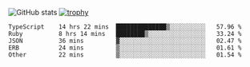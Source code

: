 ![GitHub stats](https://github-readme-stats.vercel.app/api?username=ksk001100&show_icons=true&theme=tokyonight)
[![trophy](https://github-profile-trophy.vercel.app/?username=ksk001100&theme=onedark)](https://github.com/ryo-ma/github-profile-trophy)

<!--START_SECTION:waka-->

```text
TypeScript    14 hrs 22 mins  ██████████████▒░░░░░░░░░░   57.96 %
Ruby          8 hrs 14 mins   ████████▒░░░░░░░░░░░░░░░░   33.24 %
JSON          36 mins         ▓░░░░░░░░░░░░░░░░░░░░░░░░   02.47 %
ERB           24 mins         ▒░░░░░░░░░░░░░░░░░░░░░░░░   01.61 %
Other         22 mins         ▒░░░░░░░░░░░░░░░░░░░░░░░░   01.54 %
```

<!--END_SECTION:waka-->
